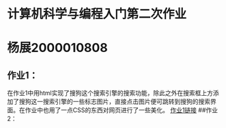 # 计算机科学与编程入门第二次作业
# 杨展2000010808
## 作业1：
在作业1中用html实现了搜狗这个搜索引擎的搜索功能，除此之外在搜索框上方添加了搜狗这一搜索引擎的一些标志图片，直接点击图片便可跳转到搜狗的搜索界面。在作业中也用了一点CSS的东西对网页进行了一些美化。
[作业1链接](https://xiaobya.github.io/xy.github.io/hw1.html)
##作业2：
